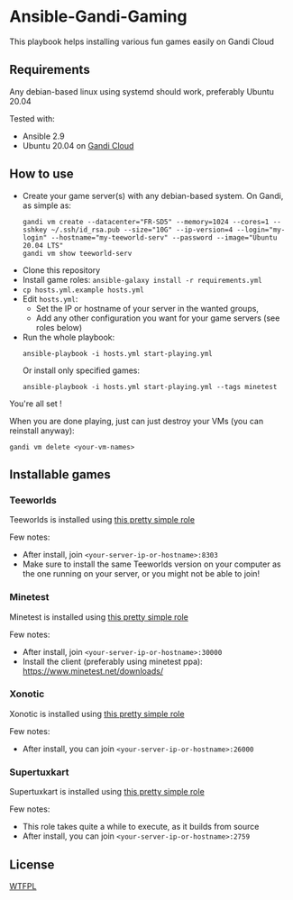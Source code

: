 # Ansible-Gandi-Gaming

This playbook helps installing various fun games easily on Gandi Cloud

## Requirements

Any debian-based linux using systemd should work, preferably Ubuntu 20.04

Tested with:
- Ansible 2.9
- Ubuntu 20.04 on [Gandi Cloud](https://www.gandi.net/fr/cloud)

## How to use

- Create your game server(s) with any debian-based system. On Gandi, as simple as:
  ```
  gandi vm create --datacenter="FR-SD5" --memory=1024 --cores=1 --sshkey ~/.ssh/id_rsa.pub --size="10G" --ip-version=4 --login="my-login" --hostname="my-teeworld-serv" --password --image="Ubuntu 20.04 LTS"
  gandi vm show teeworld-serv
  ```
- Clone this repository
- Install game roles: `ansible-galaxy install -r requirements.yml`
- `cp hosts.yml.example hosts.yml`
- Edit `hosts.yml`:
  - Set the IP or hostname of your server in the wanted groups,
  - Add any other configuration you want for your game servers (see roles below)
- Run the whole playbook:
  ```
  ansible-playbook -i hosts.yml start-playing.yml
  ```
  Or install only specified games:
  ```
  ansible-playbook -i hosts.yml start-playing.yml --tags minetest
  ```

You're all set !

When you are done playing, just can just destroy your VMs (you can reinstall anyway):
```
gandi vm delete <your-vm-names>
```

## Installable games

### Teeworlds

Teeworlds is installed using [this pretty simple role](https://galaxy.ansible.com/nautik1/teeworlds)

Few notes:
- After install, join `<your-server-ip-or-hostname>:8303`
- Make sure to install the same Teeworlds version on your computer as the one running on your server, or you might
  not be able to join!

### Minetest

Minetest is installed using [this pretty simple role](https://galaxy.ansible.com/nautik1/minetest)

Few notes:
- After install, join `<your-server-ip-or-hostname>:30000`
- Install the client (preferably using minetest ppa): https://www.minetest.net/downloads/

### Xonotic

Xonotic is installed using [this pretty simple role](https://galaxy.ansible.com/nautik1/xonotic)

Few notes:
- After install, you can join `<your-server-ip-or-hostname>:26000`

### Supertuxkart

Supertuxkart is installed using [this pretty simple role](https://galaxy.ansible.com/nautik1/supertuxkart)

Few notes:
- This role takes quite a while to execute, as it builds from source
- After install, you can join `<your-server-ip-or-hostname>:2759`

License
-------

[WTFPL](https://en.wikipedia.org/wiki/WTFPL)
